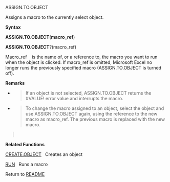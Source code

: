 ASSIGN.TO.OBJECT

Assigns a macro to the currently select object.

**Syntax**

**ASSIGN.TO.OBJECT**(**macro\_ref**)

**ASSIGN.TO.OBJECT**?(macro\_ref)

Macro\_ref&nbsp;&nbsp;&nbsp;&nbsp;is the name of, or a reference to, the
macro you want to run when the object is clicked. If macro\_ref is
omitted, Microsoft Excel no longer runs the previously specified macro
(ASSIGN.TO.OBJECT is turned off).

**Remarks**

  - > If an object is not selected, ASSIGN.TO.OBJECT returns the
    > \#VALUE\! error value and interrupts the macro.

  - > To change the macro assigned to an object, select the object and
    > use ASSIGN.TO.OBJECT again, using the reference to the new macro
    > as macro\_ref. The previous macro is replaced with the new macro.

> &nbsp;

**Related Functions**

[CREATE.OBJECT](CREATE.OBJECT.md)&nbsp;&nbsp;&nbsp;Creates an object

[RUN](RUN.md)&nbsp;&nbsp;&nbsp;Runs a macro



Return to [README](README.md)

